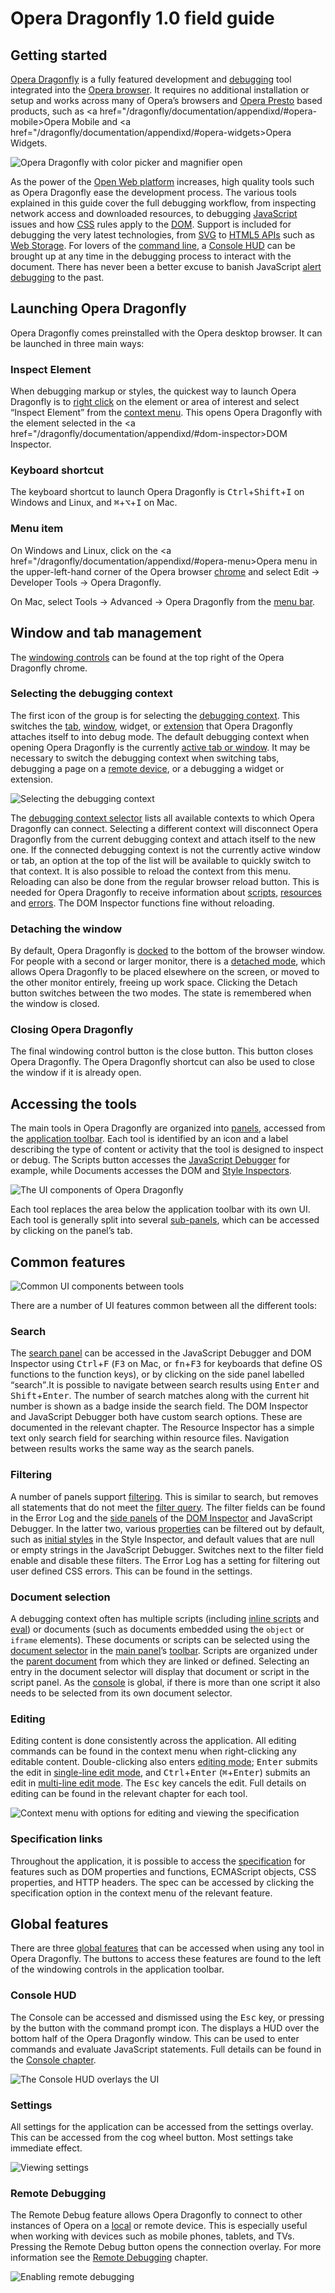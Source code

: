 # Opera Dragonfly 1.0 field guide

## Getting started

<a href="/dragonfly/documentation/appendixd/#dragonfly">Opera Dragonfly</a> is a fully featured development and <a href="/dragonfly/documentation/appendixd/#debugging">debugging</a> tool integrated into the <a href="/dragonfly/documentation/appendixd/#opera-browser">Opera browser</a>. It requires no additional installation or setup and works across many of Opera’s browsers and <a href="/dragonfly/documentation/appendixd/#opera-presto">Opera Presto</a> based products, such as <a href="/dragonfly/documentation/appendixd/#opera-mobile>Opera Mobile</a> and <a href="/dragonfly/documentation/appendixd/#opera-widgets>Opera Widgets</a>.

<img src="img/intro.png" alt="Opera Dragonfly with color picker and magnifier open" />

As the power of the <a href="/dragonfly/documentation/appendixd/#open-web">Open Web platform</a> increases, high quality tools such as Opera Dragonfly ease the development process. The various tools explained in this guide cover the full debugging workflow, from inspecting network access and downloaded resources, to debugging <a href="/dragonfly/documentation/appendixd/#javaScript">JavaScript</a> issues and how <a href="/dragonfly/documentation/appendixd/#css">CSS</a> rules apply to the <a href="/dragonfly/documentation/appendixd/#dom">DOM</a>. Support is included for debugging the very latest technologies, from <a href="/dragonfly/documentation/appendixd/#svg">SVG</a> to <a href="/dragonfly/documentation/appendixd/#html5-apis">HTML5 APIs</a> such as <a href="/dragonfly/documentation/appendixd/#web-storage">Web Storage</a>. For lovers of the <a href="/dragonfly/documentation/appendixd/#command-line">command line</a>, a <a href="/dragonfly/documentation/appendixd/#console">Console HUD</a> can be brought up at any time in the debugging process to interact with the document. There has never been a better excuse to banish JavaScript <a href="/dragonfly/documentation/appendixd/#alert-debugging">alert debugging</a> to the past.

## Launching Opera Dragonfly

Opera Dragonfly comes preinstalled with the Opera desktop browser. It can be launched in three main ways:

### Inspect Element

When debugging markup or styles, the quickest way to launch Opera Dragonfly is to <a href="/dragonfly/documentation/appendixd/#right-click">right click</a> on the element or area of interest and select <q>Inspect Element</q> from the <a href="/dragonfly/documentation/appendixd/#context-menu">context menu</a>. This opens Opera Dragonfly with the element selected in the <a href="/dragonfly/documentation/appendixd/#dom-inspector>DOM Inspector</a>.

### Keyboard shortcut

The keyboard shortcut to launch Opera Dragonfly is <kbd>Ctrl</kbd>+<kbd>Shift</kbd>+<kbd>I</kbd> on Windows and Linux, and <kbd>⌘</kbd>+<kbd>⌥</kbd>+<kbd>I</kbd> on Mac.

### Menu item

On Windows and Linux, click on the <a href="/dragonfly/documentation/appendixd/#opera-menu>Opera menu</a> in the upper-left-hand corner of the Opera browser <a href="/dragonfly/documentation/appendixd/#chrome">chrome</a> and select Edit → Developer Tools → Opera Dragonfly.

On Mac, select Tools → Advanced → Opera Dragonfly from the <a href="/dragonfly/documentation/appendixd/#menu-bar">menu bar</a>.

## Window and tab management

The <a href="/dragonfly/documentation/appendixd/#windowing-controls">windowing controls</a> can be found at the top right of the Opera Dragonfly chrome. 

### Selecting the debugging context

The first icon of the group is for selecting the <a href="/dragonfly/documentation/appendixd/#debugging-context">debugging context</a>. This switches the <a href="/dragonfly/documentation/appendixd/#tab">tab</a>, <a href="/dragonfly/documentation/appendixd/#window">window</a>, widget, or <a href="/dragonfly/documentation/appendixd/#opera-extension">extension</a> that Opera Dragonfly attaches itself to into debug mode. The default debugging context when opening Opera Dragonfly is the currently <a href="/dragonfly/documentation/appendixd/#active-tab">active tab or window</a>. It may be necessary to switch the debugging context when switching tabs, debugging a page on a <a href="/dragonfly/documentation/appendixd/#remote-device">remote device</a>, or a debugging a widget or extension. 

<img src="img/context-selector.png" alt="Selecting the debugging context" />

The <a href="/dragonfly/documentation/appendixd/#debugging-context-selector">debugging context selector</a> lists all available contexts to which Opera Dragonfly can connect. Selecting a different context will disconnect Opera Dragonfly from the current debugging context and attach itself to the new one. If the connected debugging context is not the currently active window or tab, an option at the top of the list will be available to quickly switch to that context. It is also possible to reload the context from this menu. Reloading can also be done from the regular browser reload button. This is needed for Opera Dragonfly to receive information about <a href="/dragonfly/documentation/appendixd/#scripts">scripts</a>, <a href="/dragonfly/documentation/appendixd/#resources">resources</a> and <a href="/dragonfly/documentation/appendixd/#errors">errors</a>. The DOM Inspector functions fine without reloading.

### Detaching the window

By default, Opera Dragonfly is <a href="/dragonfly/documentation/appendixd/#docked-mode">docked</a> to the bottom of the browser window. For people with a second or larger monitor, there is a <a href="/dragonfly/documentation/appendixd/#detached-mode">detached mode</a>, which allows Opera Dragonfly to be placed elsewhere on the screen, or moved to the other monitor entirely, freeing up work space. Clicking the Detach button switches between the two modes. The state is remembered when the window is closed.

### Closing Opera Dragonfly

The final windowing control button is the close button. This button closes Opera Dragonfly. The Opera Dragonfly shortcut can also be used to close the window if it is already open.

## Accessing the tools

The main tools in Opera Dragonfly are organized into <a href="/dragonfly/documentation/appendixd/#panel">panels</a>, accessed from the <a href="/dragonfly/documentation/appendixd/#application-toolbar">application toolbar</a>. Each tool is identified by an icon and a label describing the type of content or activity that the tool is designed to inspect or debug. The Scripts button accesses the <a href="/dragonfly/documentation/appendixd/#javaScript-debugger">JavaScript Debugger</a> for example, while Documents accesses the DOM and <a href="/dragonfly/documentation/appendixd/#style-inspector">Style Inspectors</a>.

<img src="img/uimap.png" alt="The UI components of Opera Dragonfly" />

Each tool replaces the area below the application toolbar with its own UI. Each tool is generally split into several <a href="/dragonfly/documentation/appendixd/#sub-panel">sub-panels</a>, which can be accessed by clicking on the panel’s tab. 

## Common features

<img src="img/common-components.png" alt="Common UI components between tools" />


There are a number of UI features common between all the different tools:

### Search

The <a href="/dragonfly/documentation/appendixd/#search-panel">search panel</a> can be accessed in the JavaScript Debugger and DOM Inspector using <kbd>Ctrl</kbd>+<kbd>F</kbd> (<kbd>F3</kbd> on Mac, or <kbd>fn</kbd>+<kbd>F3</kbd> for keyboards that define OS functions to the function keys), or by clicking on the side panel labelled <q>search</q>.It is possible to navigate between search results using <kbd>Enter</kbd> and <kbd>Shift</kbd>+<kbd>Enter</kbd>. The number of search matches along with the current hit number is shown as a badge inside the search field. The DOM Inspector and JavaScript Debugger both have custom search options. These are documented in the relevant chapter. The Resource Inspector has a simple text only search field for searching within resource files. Navigation between results works the same way as the search panels.

### Filtering

A number of panels support <a href="/dragonfly/documentation/appendixd/#filtering">filtering</a>. This is similar to search, but removes all statements that do not meet the <a href="/dragonfly/documentation/appendixd/#filter-query">filter query</a>. The filter fields can be found in the Error Log and the <a href="/dragonfly/documentation/appendixd/#side-panel">side panels</a> of the <a href="/dragonfly/documentation/dom/">DOM Inspector</a> and JavaScript Debugger. In the latter two, various <a href="/dragonfly/documentation/appendixd/#properties">properties</a> can be filtered out by default, such as <a href="/dragonfly/documentation/appendixd/#initial-style">initial styles</a> in the Style Inspector, and default values that are null or empty strings in the JavaScript Debugger. Switches next to the filter field enable and disable these filters. The Error Log has a setting for filtering out user defined CSS errors. This can be found in the settings.

### Document selection

A debugging context often has multiple scripts (including <a href="/dragonfly/documentation/appendixd/#inline-script">inline scripts</a> and <a href="/dragonfly/documentation/appendixd/#eval">eval</a>) or documents (such as documents embedded using the <code>object</code> or <code>iframe</code> elements). These documents or scripts can be selected using the <a href="/dragonfly/documentation/appendixd/#document-selector">document selector</a> in the <a href="/dragonfly/documentation/appendixd/#main-panel">main panel</a>’s <a href="/dragonfly/documentation/appendixd/#toolbar">toolbar</a>. Scripts are organized under the <a href="/dragonfly/documentation/appendixd/#parent-document">parent document</a> from which they are linked or defined. Selecting an entry in the document selector will display that document or script in the script panel. As the <a href="/dragonfly/documentation/console/">console</a> is global, if there is more than one script it also needs to be selected from its own document selector. 

### Editing

Editing content is done consistently across the application. All editing commands can be found in the context menu when right-clicking any editable content. Double-clicking also enters <a href="/dragonfly/documentation/appendixd/#editing-mode">editing mode</a>; <kbd>Enter</kbd> submits the edit in <a href="/dragonfly/documentation/appendixd/#singleline-editing">single-line edit mode</a>, and <kbd>Ctrl</kbd>+<kbd>Enter</kbd> (<kbd>⌘</kbd>+<kbd>Enter</kbd>) submits an edit in <a href="/dragonfly/documentation/appendixd/#multiline-editing">multi-line edit mode</a>. The <kbd>Esc</kbd> key cancels the edit. Full details on editing can be found in the relevant chapter for each tool.

<img src="img/edit-specs.png" alt="Context menu with options for editing and viewing the specification" />

### Specification links

Throughout the application, it is possible to access the <a href="/dragonfly/documentation/appendixd/#specification">specification</a> for features such as DOM properties and functions, ECMAScript objects, CSS properties, and HTTP headers. The spec can be accessed by clicking the specification option in the context menu of the relevant feature. 

## Global features

There are three <a href="/dragonfly/documentation/appendixd/#global-feature">global features</a> that can be accessed when using any tool in Opera Dragonfly. The buttons to access these features are found to the left of the windowing controls in the application toolbar.

### Console HUD

The Console can be accessed and dismissed using the <kbd>Esc</kbd> key, or pressing by the button with the command prompt icon. The displays a HUD over the bottom half of the Opera Dragonfly window. This can be used to enter commands and evaluate JavaScript statements. Full details can be found in the <a href="/dragonfly/documentation/console/">Console chapter</a>.

<img src="img/console.png" alt="The Console HUD overlays the UI" />

### Settings

All settings for the application can be accessed from the settings overlay. This can be accessed from the cog wheel button. Most settings take immediate effect.

<img src="img/settings.png" alt="Viewing settings" />

### Remote Debugging

The Remote Debug feature allows Opera Dragonfly to connect to other instances of Opera on a <a href="/dragonfly/documentation/appendixd/#local-device">local</a> or remote device. This is especially useful when working with devices such as mobile phones, tablets, and TVs. Pressing the Remote Debug button opens the connection overlay. For more information see the <a href="/dragonfly/documentation/remote/">Remote Debugging</a> chapter.

<img src="img/remote.png" alt="Enabling remote debugging" />
